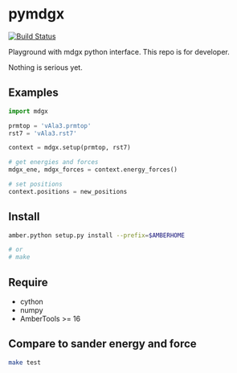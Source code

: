 # pymdgx

[![Build Status](https://travis-ci.org/amber-md/pymdgx.svg?branch=master)](https://travis-ci.org/amber-md/pymdgx)

Playground with mdgx python interface. This repo is for developer.

Nothing is serious yet.

Examples
--------

```python
import mdgx

prmtop = 'vAla3.prmtop'
rst7 = 'vAla3.rst7'

context = mdgx.setup(prmtop, rst7)

# get energies and forces
mdgx_ene, mdgx_forces = context.energy_forces()

# set positions
context.positions = new_positions
```

Install
-------

```bash
amber.python setup.py install --prefix=$AMBERHOME

# or
# make
```

Require
-------

- cython
- numpy
- AmberTools >= 16

Compare to sander energy and force
----------------------------------
```bash
make test
```
